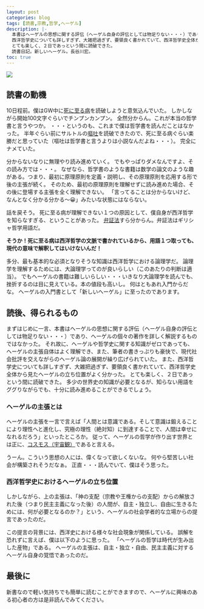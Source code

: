 ```yaml
---
layout: post
categories: blog
tags: [読書,宗教,哲学,ヘーゲル]
description: |-
  本書はヘーゲルの思想に関する評伝（ヘーゲル自身の評伝としては物足りない・・・）であり、ヘーゲルの個々の著作を詳しく解説するものではない。
  西洋哲学史についても詳しすぎず、大雑把過ぎず、要領良く書かれていて、西洋哲学史全体から見たヘーゲルの立ち位置がよく分かった。
  とても楽しく、２日であっという間に読破できた。
  読書日記。新しいヘーゲル。長谷川宏。
toc: true
---
```


<a target="_blank"  href="https://www.amazon.co.jp/gp/product/4061493574/ref=as_li_tl?ie=UTF8&camp=247&creative=1211&creativeASIN=4061493574&linkCode=as2&tag=suzuito-22&linkId=fdebbc64ba27f4bc509df610b4986043"><img border="0" src="//ws-fe.amazon-adsystem.com/widgets/q?_encoding=UTF8&MarketPlace=JP&ASIN=4061493574&ServiceVersion=20070822&ID=AsinImage&WS=1&Format=_SL250_&tag=suzuito-22" ></a><img src="//ir-jp.amazon-adsystem.com/e/ir?t=suzuito-22&l=am2&o=9&a=4061493574" width="1" height="1" border="0" alt="" style="border:none !important; margin:0px !important;" />

## 読書の動機

10日程前。僕はGW中に[死に至る病](https://ja.wikipedia.org/wiki/%E6%AD%BB%E3%81%AB%E8%87%B3%E3%82%8B%E7%97%85)を読破しようと意気込んでいた。
しかしながら開始100文字ぐらいでチンプンカンプン。
全然分からん。これが本当の哲学書と言うやつか。
・・・というのも、これまで僕は哲学書を読んだことはなかった。
半年ぐらい前にサルトルの[嘔吐](https://ja.wikipedia.org/wiki/%E5%98%94%E5%90%90_(%E5%B0%8F%E8%AA%AC))を読破できたので、死に至る病ぐらい楽勝だと思っていた（嘔吐は哲学書と言うよりは小説なんだよね・・・）。
完全にナメていた。

分からないなりに無理やり読み進めていく。
でもやっぱりダメなんですよ、その読み方では・・・。
なぜなら、哲学書のような書籍は数学の論文のような趣がある。つまり、最初に原理原則を定義・説明し、その原理原則を応用する形で後の主張が続く。
そのため、最初の原理原則を理解せずに読み進めた場合、その後に登場する主張を全く理解できない。
「言ってることは分からないけど、なんとなく分かる分かる〜😀」みたいな状態にはならない。

話を戻そう。
死に至る病が理解できない１つの原因として、僕自身が西洋哲学を知らなすぎる、ということがあった。
[弁証法](https://ja.wikipedia.org/wiki/%E5%BC%81%E8%A8%BC%E6%B3%95)すら分からん。弁証法はギリシャ哲学用語だ。

**そうか！死に至る病は西洋哲学の文脈で書かれているから、用語１つ取っても、現代の意味で解釈してはいけないんだ！**

多分、最も基本的な必須となりそうな知識は西洋哲学における論理学だ。
論理学を理解するためには、大論理学ってのが良いらしい（このあたりの判断は適当）。
でもヘーゲルの書籍は難しいらしい・・・いきなり大論理学を読んでも、挫折するのは目に見えている。本の値段も高いし。
何はともあれ入門からだな。
ヘーゲルの入門書として「新しいヘーゲル」に至ったのであります。

## 読後、得られるもの

まずはじめに一言、本書はヘーゲルの思想に関する評伝（ヘーゲル自身の評伝としては物足りない・・・）であり、ヘーゲルの個々の著作を詳しく解説するものではなかった。
それ故に、ヘーゲルや哲学史に関する知識がゼロであっても、ヘーゲルの主張自体はよく理解でき、また、筆者の書きっぷりも豪快で、現代社会批評を交えながらのヘーゲル論の展開が繰り広げられていた。
また、西洋哲学史についても詳しすぎず、大雑把過ぎず、要領良く書かれていて、西洋哲学史全体から見たヘーゲルの立ち位置がよく分かった。
とても楽しく、２日であっという間に読破できた。
多少の世界史の知識が必要となるが、知らない用語をググりながらでも、十分に読み進めることができるでしょう。

### ヘーゲルの主張とは

ヘーゲルの主張を一言で言えば「人間とは意識である。そして意識は鍛えることにより理性へと進化し、究極の理性（絶対知）に到達することで、人間は幸せになれるだろう」といったところか。
従って、ヘーゲルの哲学が作り出す世界とは正に、[コスモス（宇宙観）](https://ja.wikipedia.org/wiki/%E3%82%B3%E3%82%B9%E3%83%A2%E3%82%B9_(%E5%AE%87%E5%AE%99%E8%A6%B3))であると言える。

うーん。こういう思想の人には、偉くなって欲しくないな。
何やら堅苦しい社会が構築されそうだなぁ。
正直・・・読んでいて、僕はそう思った。

### 西洋哲学史におけるヘーゲルの立ち位置

しかしながら、上の主張は、「神の支配（宗教や王権からの支配）からの解放された後（つまり民主主義になった後）の人間が、自主・独立し、自由に生きるためには、何が必要となるのか？」という、ヘーゲルの社会学者的な立場からの提言であったのだ。

この提言の背景には、西洋史における様々な社会現象が関係している。
誤解を恐れずに言えば、僕は以下のように思った。
「ヘーゲルの哲学は時代が生み出した産物」である。
ヘーゲルの主張は、自主・独立・自由、民主主義に対するヘーゲル自身の覚悟であったのだ。

## 最後に

新書なので軽い気持ちでも簡単に読むことができますので、ヘーゲルに興味のある初心者の方は是非読んでみてください。